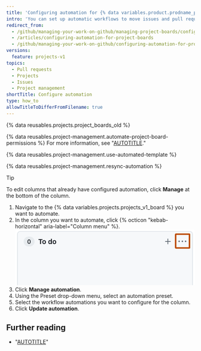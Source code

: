 ```yaml
---
title: 'Configuring automation for {% data variables.product.prodname_projects_v1 %}'
intro: 'You can set up automatic workflows to move issues and pull requests to a {% data variables.projects.projects_v1_board %} column when a specified event occurs.'
redirect_from:
  - /github/managing-your-work-on-github/managing-project-boards/configuring-automation-for-project-boards
  - /articles/configuring-automation-for-project-boards
  - /github/managing-your-work-on-github/configuring-automation-for-project-boards
versions:
  feature: projects-v1
topics:
  - Pull requests
  - Projects
  - Issues
  - Project management
shortTitle: Configure automation
type: how_to
allowTitleToDifferFromFilename: true
---
```

{% data reusables.projects.project_boards_old %}

{% data reusables.project-management.automate-project-board-permissions %} For more information, see "[AUTOTITLE](/issues/organizing-your-work-with-project-boards/managing-project-boards/about-automation-for-project-boards)."

{% data reusables.project-management.use-automated-template %}

{% data reusables.project-management.resync-automation %}

> [!TIP]
> To edit columns that already have configured automation, click **Manage** at the bottom of the column.

1. Navigate to the {% data variables.projects.projects_v1_board %} you want to automate.
1. In the column you want to automate, click {% octicon "kebab-horizontal" aria-label="Column menu" %}.
![Screenshot showing a column in a project. The menu icon is highlighted with an orange outline.](/assets/images/help/projects/edit-column-button.png)
1. Click **Manage automation**.
1. Using the Preset drop-down menu, select an automation preset.
1. Select the workflow automations you want to configure for the column.
1. Click **Update automation**.

## Further reading

* "[AUTOTITLE](/issues/organizing-your-work-with-project-boards/managing-project-boards/about-automation-for-project-boards)"
